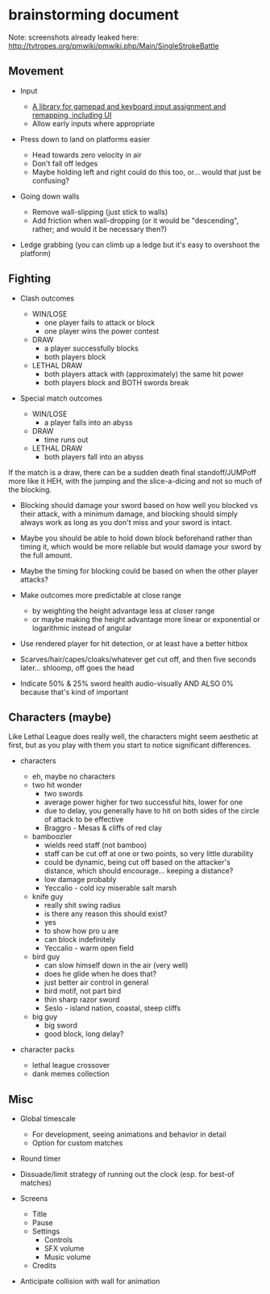 
# brainstorming document

Note: screenshots already leaked here: http://tvtropes.org/pmwiki/pmwiki.php/Main/SingleStrokeBattle

## Movement

* Input
	* [A library for gamepad and keyboard input assignment and remapping, including UI](https://github.com/multiism/input-control)
	* Allow early inputs where appropriate

* Press down to land on platforms easier
	* Head towards zero velocity in air
	* Don't fall off ledges
	* Maybe holding left and right could do this too, or... would that just be confusing?

* Going down walls
	* Remove wall-slipping (just stick to walls)
	* Add friction when wall-dropping (or it would be "descending", rather; and would it be necessary then?)

* Ledge grabbing (you can climb up a ledge but it's easy to overshoot the platform)


## Fighting

* Clash outcomes
	* WIN/LOSE
		* one player fails to attack or block
		* one player wins the power contest
	* DRAW
		* a player successfully blocks
		* both players block
	* LETHAL DRAW
		* both players attack with (approximately) the same hit power
		* both players block and BOTH swords break

* Special match outcomes
	* WIN/LOSE
		* a player falls into an abyss
	* DRAW
		* time runs out
	* LETHAL DRAW
		* both players fall into an abyss

If the match is a draw,
there can be a sudden death final standoff/JUMPoff more like it HEH,
with the jumping and the slice-a-dicing and not so much of the blocking.

* Blocking should damage your sword based on how well you blocked vs their attack, with a minimum damage,
  and blocking should simply always work as long as you don't miss and your sword is intact.

* Maybe you should be able to hold down block beforehand rather than timing it,
  which would be more reliable but would damage your sword by the full amount.

* Maybe the timing for blocking could be based on when the other player attacks?

* Make outcomes more predictable at close range
	* by weighting the height advantage less at closer range 
	* or maybe making the height advantage more linear or exponential or logarithmic instead of angular

* Use rendered player for hit detection, or at least have a better hitbox

* Scarves/hair/capes/cloaks/whatever get cut off, and then five seconds later... shloomp, off goes the head

* Indicate 50% & 25% sword health audio-visually
AND ALSO 0% because that's kind of important


## Characters (maybe)

Like Lethal League does really well,
the characters might seem aesthetic at first,
but as you play with them you start to notice significant differences.

* characters
	* eh, maybe no characters
	* two hit wonder
		* two swords
		* average power higher for two successful hits, lower for one
		* due to delay, you generally have to hit on both sides of the circle of attack to be effective
		* Braggro - Mesas & cliffs of red clay
	* bamboozler
		* wields reed staff (not bamboo)
		* staff can be cut off at one or two points, so very little durability
		* could be dynamic, being cut off based on the attacker's distance, which should encourage... keeping a distance?
		* low damage probably
		* Yeccalio - cold icy miserable salt marsh
	* knife guy
		* really shit swing radius
		* is there any reason this should exist?
		* yes
		* to show how pro u are
		* can block indefinitely
		* Yeccalio - warm open field
	* bird guy
		* can slow himself down in the air (very well)
		* does he glide when he does that?
		* just better air control in general
		* bird motif, not part bird
		* thin sharp razor sword
		* Seslo - island nation, coastal, steep cliffs
	* big guy
		* big sword
		* good block, long delay?

* character packs
	* lethal league crossover
	* dank memes collection


## Misc

* Global timescale
	* For development, seeing animations and behavior in detail
	* Option for custom matches

* Round timer

* Dissuade/limit strategy of running out the clock (esp. for best-of matches)

* Screens
	* Title
	* Pause
	* Settings
		* Controls
		* SFX volume
		* Music volume
	* Credits

* Anticipate collision with wall for animation
